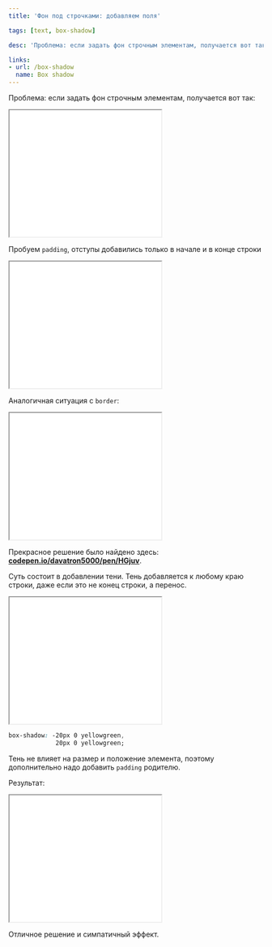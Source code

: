 ```yaml
---
title: 'Фон под строчками: добавляем поля'

tags: [text, box-shadow]

desc: 'Проблема: если задать фон строчным элементам, получается вот так...'

links:
- url: /box-shadow
  name: Box shadow
---
```


Проблема: если задать фон строчным элементам, получается вот так<!--more-->:

<iframe class="live-snippet" style="height: 250px" src="../assets/demo/fon-pod-strochkami-dobavlyaem-polya/demo_1.html?output"></iframe>

Пробуем <code>padding</code>, отступы добавились только в начале и в конце строки

<iframe class="live-snippet" style="height: 250px" src="../assets/demo/fon-pod-strochkami-dobavlyaem-polya/demo_2.html?output"></iframe>

Аналогичная ситуация с <code>border</code>:

<iframe class="live-snippet" style="height: 250px" src="../assets/demo/fon-pod-strochkami-dobavlyaem-polya/demo_3.html?output"></iframe>

Прекрасное решение было найдено здесь: <strong><a href="https://codepen.io/davatron5000/pen/HGjuv">codepen.io/davatron5000/pen/HGjuv</a></strong>.

Суть состоит в добавлении тени. Тень добавляется к любому краю строки, даже если это не конец строки, а перенос.

<iframe class="live-snippet" style="height: 250px" src="../assets/demo/fon-pod-strochkami-dobavlyaem-polya/demo_4.html?output"></iframe>


```css
box-shadow: -20px 0 yellowgreen,
             20px 0 yellowgreen;
```

Тень не влияет на размер и положение элемента, поэтому дополнительно надо добавить <code>padding</code> родителю.

Результат:

<iframe class="live-snippet" style="height: 250px" src="../assets/demo/fon-pod-strochkami-dobavlyaem-polya/demo_5.html?output"></iframe>

Отличное решение и симпатичный эффект.
